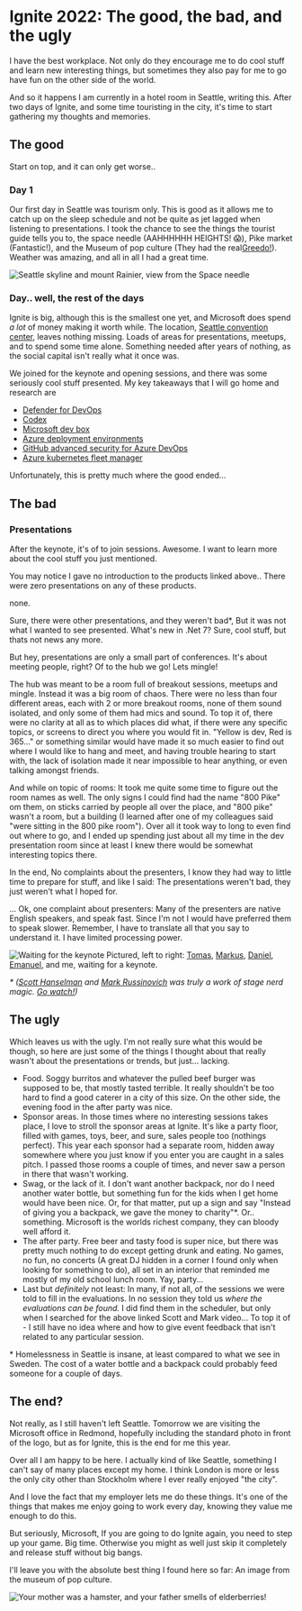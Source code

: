 # Ignite 2022: The good, the bad, and the ugly

I have the best workplace. Not only do they encourage me to do cool stuff and learn new interesting things, but sometimes they also pay for me to go have fun on the other side of the world.

And so it happens I am currently in a hotel room in Seattle, writing this.
After two days of Ignite, and some time touristing in the city, it's time to start gathering my thoughts and memories.

## The good

Start on top, and it can only get worse..

### Day 1

Our first day in Seattle was tourism only. This is good as it allows me to catch up on the sleep schedule and not be quite as jet lagged when listening to presentations. I took the chance to see the things the tourist guide tells you to, the space needle (AAHHHHHH HEIGHTS! 😱), Pike market (Fantastic!), and the Museum of pop culture (They had the real[Greedo!](https://starwars.fandom.com/wiki/Greedo)). Weather was amazing, and all in all I had a great time.

![Seattle skyline and mount Rainier, view from the Space needle](../images/ignite2022/1.jpg)

### Day.. well, the rest of the days

Ignite is big, although this is the smallest one yet, and Microsoft does spend _a lot_ of money making it worth while. The location, [Seattle convention center](https://seattleconventioncenter.com/), leaves nothing missing. Loads of areas for presentations, meetups, and to spend some time alone. Something needed after years of nothing, as the social capital isn't really what it once was.

We joined for the keynote and opening sessions, and there was some seriously cool stuff presented. My key takeaways that I will go home and research are

- [Defender for DevOps](https://www.microsoft.com/en-us/security/business/cloud-security/microsoft-defender-devops)
- [Codex](https://learn.microsoft.com/en-us/azure/cognitive-services/openai/how-to/work-with-code)
- [Microsoft dev box](https://azure.microsoft.com/en-us/services/dev-box/)
- [Azure deployment environments](https://learn.microsoft.com/en-us/azure/deployment-environments/overview-what-is-azure-deployment-environments)
- [GitHub advanced security for Azure DevOps](https://devblogs.microsoft.com/devops/integrate-security-into-your-developer-workflow-with-github-advanced-security-for-azure-devops/)
- [Azure kubernetes fleet manager](https://techcommunity.microsoft.com/t5/apps-on-azure-blog/azure-kubernetes-fleet-manager-preview/ba-p/3651516)

Unfortunately, this is pretty much where the good ended...

## The bad

### Presentations

After the keynote, it's of to join sessions. Awesome. I want to learn more about the cool stuff you just mentioned.

You may notice I gave no introduction to the products linked above..
There were zero presentations on any of these products.

none.

Sure, there were other presentations, and they weren't bad*, But it was not what I wanted to see presented. What's new in .Net 7? Sure, cool stuff, but thats not news any more.

But hey, presentations are only a small part of conferences. It's about meeting people, right? Of to the hub we go! Lets mingle!

The hub was meant to be a room full of breakout sessions, meetups and mingle. Instead it was a big room of chaos. There were no less than four different areas, each with 2 or more breakout rooms, none of them sound isolated, and only some of them had mics and sound. To top it of, there were no clarity at all as to which places did what, if there were any specific topics, or screens to direct you where you would fit in.
"Yellow is dev, Red is 365..." or something similar would have made it so much easier to find out where I would like to hang and meet, and having trouble hearing to start with, the lack of isolation made it near impossible to hear anything, or even talking amongst friends.

And while on topic of rooms: It took me quite some time to figure out the room names as well. The only signs I could find had the name "800 Pike" om them, on sticks carried by people all over the place, and "800 pike" wasn't a room, but a building (I learned after one of my colleagues said "were sitting in the 800 pike room"). Over all it took way to long to even find out where to go, and I ended up spending just about all my time in the dev presentation room since at least I knew there would be somewhat interesting topics there.

In the end, No complaints about the presenters, I know they had way to little time to prepare for stuff, and like I said: The presentations weren't bad, they just weren't what I hoped for.

... Ok, one complaint about presenters: Many of the presenters are native English speakers, and speak fast. Since I'm not I would have preferred them to speak slower. Remember, I have to translate all that you say to understand it. I have limited processing power.

![Waiting for the keynote](../images/ignite2022/2.png)
Pictured, left to right: [Tomas](https://twitter.com/TomasLepa), [Markus](https://twitter.com/Degerlunden), [Daniel](https://twitter.com/DanielKallstrom), [Emanuel](https://twitter.com/PalmEmanuel?), and me, waiting for a keynote.

_\* ([Scott Hanselman](https://twitter.com/shanselman) and [Mark Russinovich](https://twitter.com/markrussinovich) was truly a work of stage nerd magic. [Go watch!](https://ignite.microsoft.com/en-US/sessions/6b3aecf1-92ba-41f7-81eb-fdad7b4b4138))_

## The ugly

Which leaves us with the ugly. I'm not really sure what this would be though, so here are just some of the things I thought about that really wasn't about the presentations or trends, but just... lacking.

- Food. Soggy burritos and whatever the pulled beef burger was supposed to be, that mostly tasted terrible. It really shouldn't be too hard to find a good caterer in a city of this size. On the other side, the evening food in the after party was nice.
- Sponsor areas. In those times where no interesting sessions takes place, I love to stroll the sponsor areas at Ignite. It's like a party floor, filled with games, toys, beer, and sure, sales people too (nothings perfect). This year each sponsor had a separate room, hidden away somewhere where you just know if you enter you are caught in a sales pitch. I passed those rooms a couple of times, and never saw a person in there that wasn't working.
- Swag, or the lack of it. I don't want another backpack, nor do I need another water bottle, but something fun for the kids when I get home would have been nice. Or, for that matter, put up a sign and say "Instead of giving you a backpack, we gave the money to charity"*. Or.. something. Microsoft is the worlds richest company, they can bloody well afford it.
- The after party. Free beer and tasty food is super nice, but there was pretty much nothing to do except getting drunk and eating. No games, no fun, no concerts (A great DJ hidden in a corner I found only when looking for something to do), all set in an interior that reminded me mostly of my old school lunch room. Yay, party...
- Last but _definitely_ not least: In many, if not all, of the sessions we were told to fill in the evaluations. In no session they told us _where the evaluations can be found._ I did find them in the scheduler, but only when I searched for the above linked Scott and Mark video... To top it of - I still have no idea where and how to give event feedback that isn't related to any particular session.

\* Homelessness in Seattle is insane, at least compared to what we see in Sweden. The cost of a water bottle and a backpack could probably feed someone for a couple of days.

## The end?

Not really, as I still haven't left Seattle. Tomorrow we are visiting the Microsoft office in Redmond, hopefully including the standard photo in front of the logo, but as for Ignite, this is the end for me this year.

Over all I am happy to be here. I actually kind of like Seattle, something I can't say of many places except my home. I think London is more or less the only city other than Stockholm where I ever really enjoyed "the city".

And I love the fact that my employer lets me do these things. It's one of the things that makes me enjoy going to work every day, knowing they value me enough to do this.

But seriously, Microsoft, If you are going to do Ignite again, you need to step up your game. Big time. Otherwise you might as well just skip it completely and release stuff without big bangs.

I'll leave you with the absolute best thing I found here so far: An image from the museum of pop culture.

![Your mother was a hamster, and your father smells of elderberries!](../images/ignite2022/3.png)
